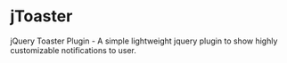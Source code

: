 # jToaster

jQuery Toaster Plugin - A simple lightweight jquery plugin to show highly customizable notifications to user.
